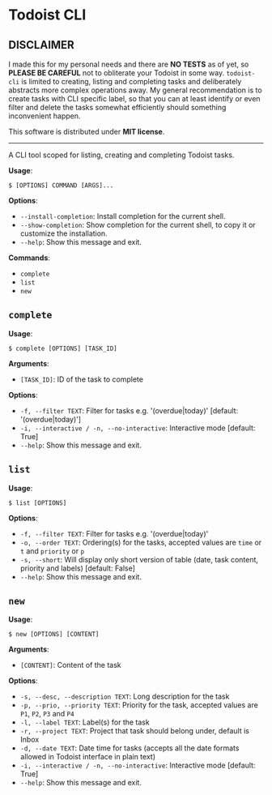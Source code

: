 # Todoist CLI

## DISCLAIMER
I made this for my personal needs and there are **NO TESTS** as of yet, so **PLEASE BE CAREFUL** not to obliterate your Todoist in some way. `todoist-cli` is limited to creating, listing and completing tasks and deliberately abstracts more complex operations away. My general recommendation is to create tasks with CLI specific label, so that you can at least identify or even filter and delete the tasks somewhat efficiently should something inconvenient happen.

This software is distributed under **MIT license**.

---


A CLI tool scoped for listing, creating and completing Todoist tasks.

**Usage**:

```console
$ [OPTIONS] COMMAND [ARGS]...
```

**Options**:

* `--install-completion`: Install completion for the current shell.
* `--show-completion`: Show completion for the current shell, to copy it or customize the installation.
* `--help`: Show this message and exit.

**Commands**:

* `complete`
* `list`
* `new`

## `complete`

**Usage**:

```console
$ complete [OPTIONS] [TASK_ID]
```

**Arguments**:

* `[TASK_ID]`: ID of the task to complete

**Options**:

* `-f, --filter TEXT`: Filter for tasks e.g. '(overdue|today)' [default: '(overdue|today)']
* `-i, --interactive / -n, --no-interactive`: Interactive mode  [default: True]
* `--help`: Show this message and exit.

## `list`

**Usage**:

```console
$ list [OPTIONS]
```

**Options**:

* `-f, --filter TEXT`: Filter for tasks e.g. '(overdue|today)'
* `-o, --order TEXT`: Ordering(s) for the tasks, accepted values are `time` or `t` and `priority` or `p`
* `-s, --short`: Will display only short version of table (date, task content, priority and labels)  [default: False]
* `--help`: Show this message and exit.

## `new`

**Usage**:

```console
$ new [OPTIONS] [CONTENT]
```

**Arguments**:

* `[CONTENT]`: Content of the task

**Options**:

* `-s, --desc, --description TEXT`: Long description for the task
* `-p, --prio, --priority TEXT`: Priority for the task, accepted values are `P1`, `P2`, `P3` and `P4`
* `-l, --label TEXT`: Label(s) for the task
* `-r, --project TEXT`: Project that task should belong under, default is Inbox
* `-d, --date TEXT`: Date time for tasks (accepts all the date formats allowed in Todoist interface in plain text)
* `-i, --interactive / -n, --no-interactive`: Interactive mode  [default: True]
* `--help`: Show this message and exit.
